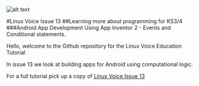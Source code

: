 ![alt text](http://www.linuxvoice.com/wp-content/themes/narga/images/Masthead.png "Linux Voice Masthead")

#Linux Voice Issue 13
##Learning more about programming for KS3/4
###Android App Development Using App Inventor 2 - Events and Conditional statements.

Hello, welcome to the Github repository for the Linux Voice Education Tutorial

In issue 13 we look at building apps for Android using computational logic.

For a full tutorial pick up a copy of [Linux Voice Issue 13](http://www.linuxvoice.com/)
